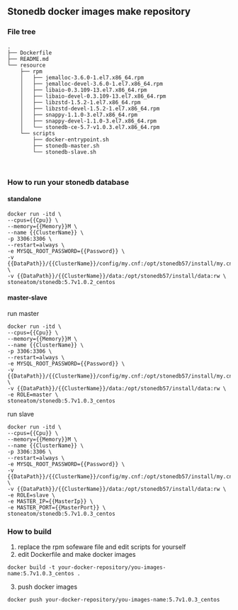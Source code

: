 ## Stonedb docker images make repository


### File tree

```
.
├── Dockerfile
├── README.md
└── resource
    ├── rpm
    │   ├── jemalloc-3.6.0-1.el7.x86_64.rpm
    │   ├── jemalloc-devel-3.6.0-1.el7.x86_64.rpm
    │   ├── libaio-0.3.109-13.el7.x86_64.rpm
    │   ├── libaio-devel-0.3.109-13.el7.x86_64.rpm
    │   ├── libzstd-1.5.2-1.el7.x86_64.rpm
    │   ├── libzstd-devel-1.5.2-1.el7.x86_64.rpm
    │   ├── snappy-1.1.0-3.el7.x86_64.rpm
    │   ├── snappy-devel-1.1.0-3.el7.x86_64.rpm
    │   └── stonedb-ce-5.7-v1.0.3.el7.x86_64.rpm
    └── scripts
        ├── docker-entrypoint.sh
        ├── stonedb-master.sh
        └── stonedb-slave.sh

        
```

### How to run your stonedb database
#### standalone
```shell
docker run -itd \
--cpus={{Cpu}} \
--memory={{Memory}}M \
--name {{ClusterName}} \
-p 3306:3306 \
--restart=always \
-e MYSQL_ROOT_PASSWORD={{Password}} \
-v {{DataPath}}/{{ClusterName}}/config/my.cnf:/opt/stonedb57/install/my.cnf:rw \
-v {{DataPath}}/{{ClusterName}}/data:/opt/stonedb57/install/data:rw \
stoneatom/stonedb:5.7v1.0.2_centos
```

#### master-slave
run master
```shell
docker run -itd \
--cpus={{Cpu}} \
--memory={{Memory}}M \
--name {{ClusterName}} \
-p 3306:3306 \
--restart=always \
-e MYSQL_ROOT_PASSWORD={{Password}} \
-v {{DataPath}}/{{ClusterName}}/config/my.cnf:/opt/stonedb57/install/my.cnf:rw \
-v {{DataPath}}/{{ClusterName}}/data:/opt/stonedb57/install/data:rw \
-e ROLE=master \
stoneatom/stonedb:5.7v1.0.3_centos
```

run slave
```shell
docker run -itd \
--cpus={{Cpu}} \
--memory={{Memory}}M \
--name {{ClusterName}} \
-p 3306:3306 \
--restart=always \
-e MYSQL_ROOT_PASSWORD={{Password}} \
-v {{DataPath}}/{{ClusterName}}/config/my.cnf:/opt/stonedb57/install/my.cnf:rw \
-v {{DataPath}}/{{ClusterName}}/data:/opt/stonedb57/install/data:rw \
-e ROLE=slave \
-e MASTER_IP={{MasterIp}} \
-e MASTER_PORT={{MasterPort}} \
stoneatom/stonedb:5.7v1.0.3_centos
```

### How to build

1. replace the rpm sofeware file and edit scripts for yourself
2. edit Dockerfile and make docker images
```shell
docker build -t your-docker-repository/you-images-name:5.7v1.0.3_centos .
```
3. push docker images
```shell
docker push your-docker-repository/you-images-name:5.7v1.0.3_centos 
```